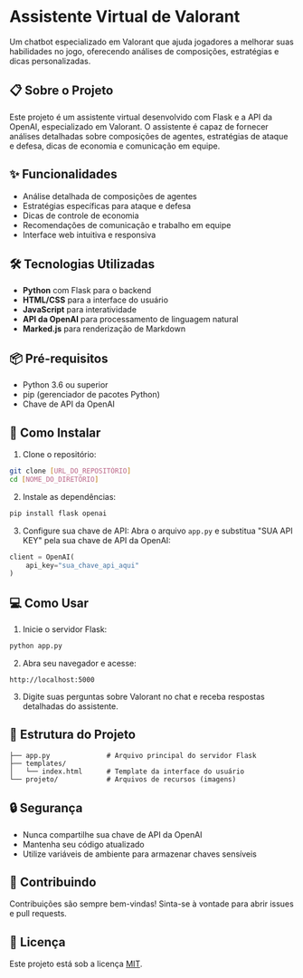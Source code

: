 # Assistente Virtual de Valorant

Um chatbot especializado em Valorant que ajuda jogadores a melhorar suas habilidades no jogo, oferecendo análises de composições, estratégias e dicas personalizadas.

## 📋 Sobre o Projeto

Este projeto é um assistente virtual desenvolvido com Flask e a API da OpenAI, especializado em Valorant. O assistente é capaz de fornecer análises detalhadas sobre composições de agentes, estratégias de ataque e defesa, dicas de economia e comunicação em equipe.

## ✨ Funcionalidades

- Análise detalhada de composições de agentes
- Estratégias específicas para ataque e defesa
- Dicas de controle de economia
- Recomendações de comunicação e trabalho em equipe
- Interface web intuitiva e responsiva

## 🛠️ Tecnologias Utilizadas

- **Python** com Flask para o backend
- **HTML/CSS** para a interface do usuário
- **JavaScript** para interatividade
- **API da OpenAI** para processamento de linguagem natural
- **Marked.js** para renderização de Markdown

## 📦 Pré-requisitos

- Python 3.6 ou superior
- pip (gerenciador de pacotes Python)
- Chave de API da OpenAI

## 🚀 Como Instalar

1. Clone o repositório:
```bash
git clone [URL_DO_REPOSITÓRIO]
cd [NOME_DO_DIRETÓRIO]
```

2. Instale as dependências:
```bash
pip install flask openai
```

3. Configure sua chave de API:
Abra o arquivo `app.py` e substitua "SUA API KEY" pela sua chave de API da OpenAI:
```python
client = OpenAI(
    api_key="sua_chave_api_aqui"
)
```

## 💻 Como Usar

1. Inicie o servidor Flask:
```bash
python app.py
```

2. Abra seu navegador e acesse:
```
http://localhost:5000
```

3. Digite suas perguntas sobre Valorant no chat e receba respostas detalhadas do assistente.

## 📁 Estrutura do Projeto

```
├── app.py              # Arquivo principal do servidor Flask
├── templates/
│   └── index.html      # Template da interface do usuário
└── projeto/            # Arquivos de recursos (imagens)
```

## 🔒 Segurança

- Nunca compartilhe sua chave de API da OpenAI
- Mantenha seu código atualizado
- Utilize variáveis de ambiente para armazenar chaves sensíveis

## 🤝 Contribuindo

Contribuições são sempre bem-vindas! Sinta-se à vontade para abrir issues e pull requests.

## 📝 Licença

Este projeto está sob a licença [MIT](LICENSE).